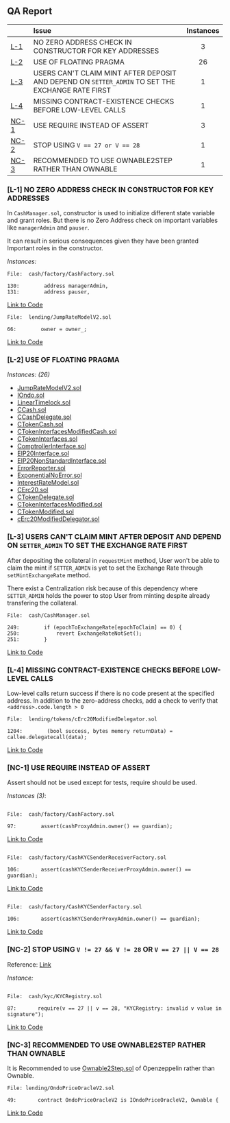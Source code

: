 ## QA Report


| |Issue|Instances|
|-|:-|:-:|
| [L-1](#L-1) | NO ZERO ADDRESS CHECK IN CONSTRUCTOR FOR KEY ADDRESSES | 3 |
| [L-2](#L-2) | USE OF FLOATING PRAGMA  | 26 |
| [L-3](#L-3) | USERS CAN'T CLAIM MINT AFTER DEPOSIT AND DEPEND ON `SETTER_ADMIN` TO SET THE EXCHANGE RATE FIRST | 1 |
| [L-4](#L-4) | MISSING CONTRACT-EXISTENCE CHECKS BEFORE LOW-LEVEL CALLS | 1 |
| [NC-1](#NC-1) | USE REQUIRE INSTEAD OF ASSERT | 3 |
| [NC-2](#NC-2) | STOP USING `V == 27 or V == 28` | 1 |
| [NC-3](#NC-3) | RECOMMENDED TO USE OWNABLE2STEP RATHER THAN OWNABLE | 1 |

### [L-1] NO ZERO ADDRESS CHECK IN CONSTRUCTOR FOR KEY ADDRESSES

In `CashManager.sol`, constructor is used to initialize different state variable and grant roles. But there is no Zero Address check on important variables like `managerAdmin` and `pauser`. 

It can result in serious consequences given they have been granted Important roles in the constructor.

*Instances:*
```solidity 
File:  cash/factory/CashFactory.sol

130:        address managerAdmin,
131:        address pauser,

```
[Link to Code](https://github.com/code-423n4/2023-01-ondo/blob/main/contracts/factory/CashFactory.sol#L130-L131)

```solidity 
File:  lending/JumpRateModelV2.sol

66:        owner = owner_;

```
[Link to Code](https://github.com/code-423n4/2023-01-ondo/blob/main/contracts/lending/JumpRateModelV2.sol#L66)

### [L-2] USE OF FLOATING PRAGMA

*Instances: (26)*
* [JumpRateModelV2.sol](https://github.com/code-423n4/2023-01-ondo/blob/main/contracts/lending/JumpRateModelV2.sol#L1)
* [IOndo.sol](https://github.com/code-423n4/2023-01-ondo/blob/main/contracts/lending/ondo/ondo-token/IOndo.sol#L2)
* [LinearTimelock.sol](https://github.com/code-423n4/2023-01-ondo/blob/main/contracts/lending/ondo/ondo-token/LinearTimelock.sol#L2)
* [CCash.sol](https://github.com/code-423n4/2023-01-ondo/blob/main/contracts/lending/tokens/cCash/CCash.sol#L2)
* [CCashDelegate.sol](https://github.com/code-423n4/2023-01-ondo/blob/main/contracts/lending/tokens/cCash/CCashDelegate.sol#L2)
* [CTokenCash.sol](https://github.com/code-423n4/2023-01-ondo/blob/main/contracts/lending/tokens/cCash/CTokenCash.sol#L2)
* [CTokenInterfacesModifiedCash.sol](https://github.com/code-423n4/2023-01-ondo/blob/main/contracts/lending/tokens/cCash/CTokenInterfacesModifiedCash.sol#L2)
* [CTokenInterfaces.sol](https://github.com/code-423n4/2023-01-ondo/blob/main/contracts/lending/tokens/cErc20Delegate/CTokenInterfaces.sol#L2)
* [ComptrollerInterface.sol](https://github.com/code-423n4/2023-01-ondo/blob/main/contracts/lending/tokens/cErc20Delegate/ComptrollerInterface.sol#L2)
* [EIP20Interface.sol](https://github.com/code-423n4/2023-01-ondo/blob/main/contracts/lending/tokens/cErc20Delegate/EIP20Interface.sol#L2)
* [EIP20NonStandardInterface.sol](https://github.com/code-423n4/2023-01-ondo/blob/main/contracts/lending/tokens/cErc20Delegate/EIP20NonStandardInterface.sol#L2)
* [ErrorReporter.sol](https://github.com/code-423n4/2023-01-ondo/blob/main/contracts/lending/tokens/cErc20Delegate/ErrorReporter.sol#L2)
* [ExponentialNoError.sol](https://github.com/code-423n4/2023-01-ondo/blob/main/contracts/lending/tokens/cErc20Delegate/ExponentialNoError.sol#L2)
* [InterestRateModel.sol](https://github.com/code-423n4/2023-01-ondo/blob/main/contracts/lending/tokens/cErc20Delegate/InterestRateModel.sol#L2)
* [CErc20.sol](https://github.com/code-423n4/2023-01-ondo/blob/main/contracts/lending/tokens/cToken/CErc20.sol#L2)
* [CTokenDelegate.sol](https://github.com/code-423n4/2023-01-ondo/blob/main/contracts/lending/tokens/cToken/CTokenDelegate.sol#L2)
* [CTokenInterfacesModified.sol](https://github.com/code-423n4/2023-01-ondo/blob/main/contracts/lending/tokens/cToken/CTokenInterfacesModified.sol#L2)
* [CTokenModified.sol](https://github.com/code-423n4/2023-01-ondo/blob/main/contracts/lending/tokens/cToken/CTokenModified.sol#L2)
* [cErc20ModifiedDelegator.sol](https://github.com/code-423n4/2023-01-ondo/blob/main/contracts/lending/tokens/cErc20ModifiedDelegator.sol#L7)

### [L-3] USERS CAN'T CLAIM MINT AFTER DEPOSIT AND DEPEND ON `SETTER_ADMIN` TO SET THE EXCHANGE RATE FIRST

After depositing the collateral in `requestMint` method, User won't be able to claim the mint if `SETTER_ADMIN` is yet to set the Exchange Rate through `setMintExchangeRate` method.

There exist a Centralization risk because of this dependency where `SETTER_ADMIN` holds the power to stop User from minting despite already transfering the collateral.

```solidity 
File:  cash/CashManager.sol

249:        if (epochToExchangeRate[epochToClaim] == 0) {
250:            revert ExchangeRateNotSet();
251:        }

```
[Link to Code](https://github.com/code-423n4/2023-01-ondo/blob/main/contracts/cash/CashManager.sol#L249-L251)

### [L-4] MISSING CONTRACT-EXISTENCE CHECKS BEFORE LOW-LEVEL CALLS

Low-level calls return success if there is no code present at the specified address. In addition to the zero-address checks, add a check to verify that `<address>.code.length > 0`

```solidity 
File:  lending/tokens/cErc20ModifiedDelegator.sol

1204:        (bool success, bytes memory returnData) = callee.delegatecall(data);

```
[Link to Code](https://github.com/code-423n4/2023-01-ondo/blob/main/contracts/lending/tokens/cErc20ModifiedDelegator.sol#L1204)

### [NC-1] USE REQUIRE INSTEAD OF ASSERT

Assert should not be used except for tests, require should be used.

*Instances (3)*:
```solidity 

File:  cash/factory/CashFactory.sol

97:        assert(cashProxyAdmin.owner() == guardian);

```
[Link to Code](https://github.com/code-423n4/2023-01-ondo/tree/main/contracts/cash/factory/CashFactory.sol#L97)

```solidity 

File:  cash/factory/CashKYCSenderReceiverFactory.sol

106:       assert(cashKYCSenderReceiverProxyAdmin.owner() == guardian);

```
[Link to Code](https://github.com/code-423n4/2023-01-ondo/tree/main/contracts/cash/factory/CashKYCSenderReceiverFactory.sol#L106)

```solidity 

File:  cash/factory/CashKYCSenderFactory.sol

106:       assert(cashKYCSenderProxyAdmin.owner() == guardian);

```
[Link to Code](https://github.com/code-423n4/2023-01-ondo/tree/main/contracts/cash/factory/CashKYCSenderFactory.sol#L106)

### [NC-2] STOP USING `V != 27 && V != 28` OR `V == 27 || V == 28`

Reference: [Link](https://code4rena.com/reports/2022-11-non-fungible/#n-11-stop-using-v--27--v--28-or-v--27--v--28)

*Instance:*
```solidity 

File:  cash/kyc/KYCRegistry.sol

87:       require(v == 27 || v == 28, "KYCRegistry: invalid v value in signature");

```
[Link to Code](https://github.com/code-423n4/2023-01-ondo/tree/main/contracts/cash/kyc/KYCRegistry.sol#L87)

### [NC-3] RECOMMENDED TO USE OWNABLE2STEP RATHER THAN OWNABLE

It is Recommended to use [Ownable2Step.sol](https://github.com/OpenZeppelin/openzeppelin-contracts/blob/master/contracts/access/Ownable2Step.sol) of Openzeppelin rather than Ownable.

```solidity
File: lending/OndoPriceOracleV2.sol

49:       contract OndoPriceOracleV2 is IOndoPriceOracleV2, Ownable {

```
[Link to Code](https://github.com/code-423n4/2023-01-ondo/blob/main/contracts/lending/OndoPriceOracleV2.sol#L49)
